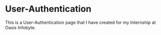 # User-Authentication
This is a User-Authentication page that I have created for my Internship at Oasis Infobyte.
